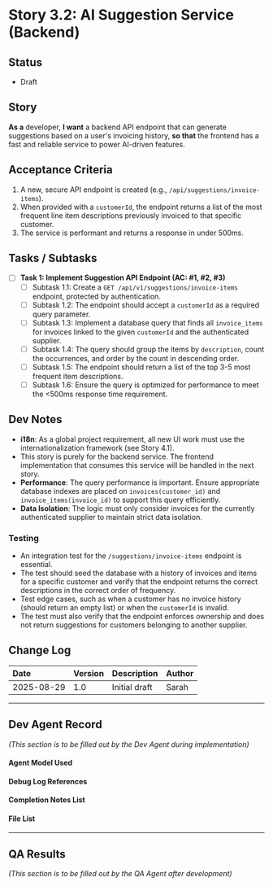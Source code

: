 # Story 3.2: AI Suggestion Service (Backend)

## Status
- Draft

## Story
**As a** developer,
**I want** a backend API endpoint that can generate suggestions based on a user's invoicing history,
**so that** the frontend has a fast and reliable service to power AI-driven features.

## Acceptance Criteria
1. A new, secure API endpoint is created (e.g., `/api/suggestions/invoice-items`).
2. When provided with a `customerId`, the endpoint returns a list of the most frequent line item descriptions previously invoiced to that specific customer.
3. The service is performant and returns a response in under 500ms.

## Tasks / Subtasks
- [ ] **Task 1: Implement Suggestion API Endpoint (AC: #1, #2, #3)**
  - [ ] Subtask 1.1: Create a `GET /api/v1/suggestions/invoice-items` endpoint, protected by authentication.
  - [ ] Subtask 1.2: The endpoint should accept a `customerId` as a required query parameter.
  - [ ] Subtask 1.3: Implement a database query that finds all `invoice_items` for invoices linked to the given `customerId` and the authenticated supplier.
  - [ ] Subtask 1.4: The query should group the items by `description`, count the occurrences, and order by the count in descending order.
  - [ ] Subtask 1.5: The endpoint should return a list of the top 3-5 most frequent item descriptions.
  - [ ] Subtask 1.6: Ensure the query is optimized for performance to meet the <500ms response time requirement.

## Dev Notes
- **i18n**: As a global project requirement, all new UI work must use the internationalization framework (see Story 4.1).
- This story is purely for the backend service. The frontend implementation that consumes this service will be handled in the next story.
- **Performance**: The query performance is important. Ensure appropriate database indexes are placed on `invoices(customer_id)` and `invoice_items(invoice_id)` to support this query efficiently.
- **Data Isolation**: The logic must only consider invoices for the currently authenticated supplier to maintain strict data isolation.

### Testing
- An integration test for the `/suggestions/invoice-items` endpoint is essential.
- The test should seed the database with a history of invoices and items for a specific customer and verify that the endpoint returns the correct descriptions in the correct order of frequency.
- Test edge cases, such as when a customer has no invoice history (should return an empty list) or when the `customerId` is invalid.
- The test must also verify that the endpoint enforces ownership and does not return suggestions for customers belonging to another supplier.

## Change Log
| Date       | Version | Description                | Author |
| :--------- | :------ | :------------------------- | :----- |
| 2025-08-29 | 1.0     | Initial draft              | Sarah  |

---
## Dev Agent Record
*(This section is to be filled out by the Dev Agent during implementation)*

#### Agent Model Used

#### Debug Log References

#### Completion Notes List

#### File List

---
## QA Results
*(This section is to be filled out by the QA Agent after development)*
